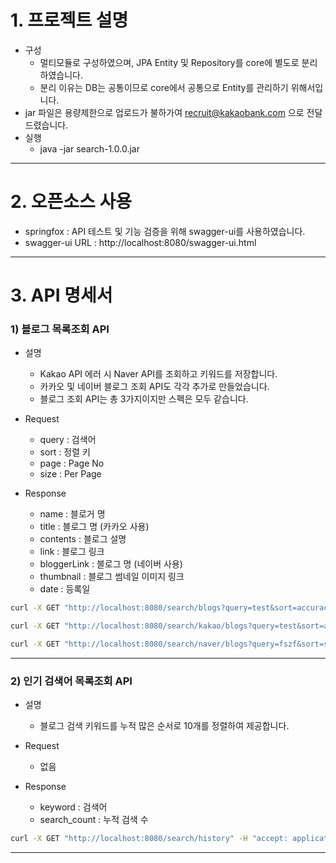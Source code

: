 # 1. 프로젝트 설명

* 구성
	* 멀티모듈로 구성하였으며, JPA Entity 및 Repository를 core에 별도로 분리하였습니다.
	* 분리 이유는 DB는 공통이므로 core에서 공통으로 Entity를 관리하기 위해서입니다.
* jar 파일은 용량제한으로 업로드가 불하가여 recruit@kakaobank.com 으로 전달드렸습니다.
* 실행
	* java -jar search-1.0.0.jar

------

# 2. 오픈소스 사용

* springfox : API 테스트 및 기능 검증을 위해 swagger-ui를 사용하였습니다.
* swagger-ui URL : http://localhost:8080/swagger-ui.html
    
------


# 3. API 명세서

### 1) 블로그 목록조회 API

* 설명
	* Kakao API 에러 시 Naver API를 조회하고 키워드를 저장합니다.
	* 카카오 및 네이버 블로그 조회 API도 각각 추가로 만들었습니다.
	* 블로그 조회 API는 총 3가지이지만 스펙은 모두 같습니다.

* Request
	* query : 검색어	
	* sort : 정렬 키	
	* page : Page No	
	* size : Per Page

* Response
    * name : 블로거 명
    * title : 블로그 명 (카카오 사용)
    * contents : 블로그 설명
    * link : 블로그 링크
    * bloggerLink : 블로그 명 (네이버 사용)
	* thumbnail : 블로그 썸네일 이미지 링크
    * date : 등록일


```sh
curl -X GET "http://localhost:8080/search/blogs?query=test&sort=accuracy&page=1&size=10" -H "accept: application/json"

curl -X GET "http://localhost:8080/search/kakao/blogs?query=test&sort=accuracy&page=1&size=10" -H "accept: application/json"

curl -X GET "http://localhost:8080/search/naver/blogs?query=fszf&sort=sim&page=1&size=10" -H "accept: application/json"
```
	
------

### 2) 인기 검색어 목록조회 API 

* 설명
	* 블로그 검색 키워드를 누적 많은 순서로 10개를 정렬하여 제공합니다.

* Request
	* 없음

* Response
    * keyword : 검색어
    * search_count : 누적 검색 수


```sh
curl -X GET "http://localhost:8080/search/history" -H "accept: application/json"
```

------
